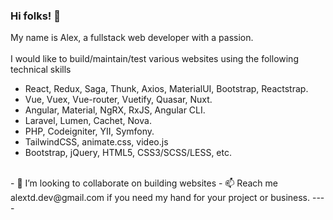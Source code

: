 ### Hi folks! 👋

My name is Alex, a fullstack web developer with a passion.
<br />
<br />
I would like to build/maintain/test various websites using the following technical skills

- React, Redux, Saga, Thunk, Axios, MaterialUI, Bootstrap, Reactstrap.
- Vue, Vuex, Vue-router, Vuetify, Quasar, Nuxt.
- Angular, Material, NgRX, RxJS, Angular CLI.
- Laravel, Lumen, Cachet, Nova.
- PHP, Codeigniter, YII, Symfony.
- TailwindCSS, animate.css, video.js
- Bootstrap, jQuery, HTML5, CSS3/SCSS/LESS, etc.

<br />
- 👯 I’m looking to collaborate on building websites
- 📫 Reach me alextd.dev@gmail.com if you need my hand for your project or business.
----

